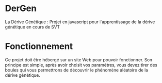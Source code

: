 DerGen
======

La Dérive Génétique : Projet en javascript pour l'apprentissage de la dérive génétique en cours de SVT

Fonctionnement
==============

Ce projet doit être hébergé sur un site Web pour pouvoir fonctionner. Son principe est simple, après avoir choisit vos paramètres, vous devez tirer des boules qui vous permettrons de découvrir le phénomène aléatoire de la dérive génétique.